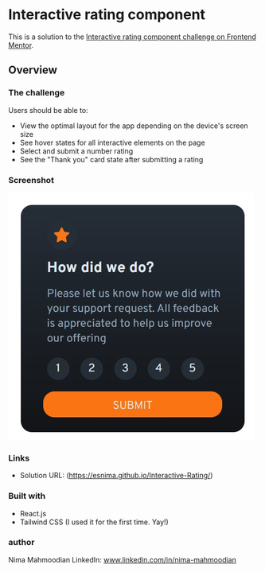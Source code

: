 # Interactive rating component 
This is a solution to the [Interactive rating component challenge on Frontend Mentor](https://www.frontendmentor.io/challenges/interactive-rating-component-koxpeBUmI).

## Overview

### The challenge

Users should be able to:

- View the optimal layout for the app depending on the device's screen size
- See hover states for all interactive elements on the page
- Select and submit a number rating
- See the "Thank you" card state after submitting a rating

### Screenshot

![](./screenshot.jpg)


### Links

- Solution URL: (https://esnima.github.io/Interactive-Rating/)

### Built with

- React.js
- Tailwind CSS (I used it for the first time. Yay!)

### author
Nima Mahmoodian
LinkedIn: www.linkedin.com/in/nima-mahmoodian
